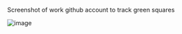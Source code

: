 Screenshot of work github account to track green squares

![image](https://github.com/avcoder/github-stars-2023/assets/7874705/48ce1fcd-2fa4-4a06-8499-d89798d3d250)


